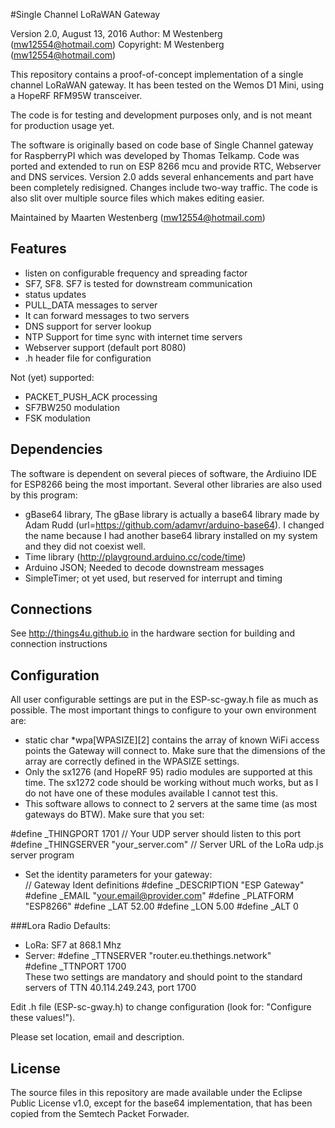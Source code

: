 #Single Channel LoRaWAN Gateway


Version 2.0, August 13, 2016
Author: M Westenberg (mw12554@hotmail.com)
Copyright: M Westenberg (mw12554@hotmail.com)

This repository contains a proof-of-concept implementation of a single
channel LoRaWAN gateway. It has been tested on the Wemos D1 Mini, using a 
HopeRF RFM95W transceiver.

The code is for testing and development purposes only, and is not meant 
for production usage yet. 

The software is originally based on code base of Single Channel gateway for RaspberryPI
which was developed by Thomas Telkamp. Code was ported and extended to run on ESP 8266 
mcu and provide RTC, Webserver and DNS services.
Version 2.0 adds several enhancements and part have been completely redisigned.
Changes include two-way traffic. The code is also slit over multiple source files
which makes editing easier.

Maintained by Maarten Westenberg (mw12554@hotmail.com)

Features
--------
- listen on configurable frequency and spreading factor
- SF7, SF8. SF7 is tested for downstream communication
- status updates
- PULL_DATA messages to server
- It can forward messages to two servers
- DNS support for server lookup
- NTP Support for time sync with internet time servers
- Webserver support (default port 8080)
- .h header file for configuration

Not (yet) supported:
- PACKET_PUSH_ACK processing
- SF7BW250 modulation
- FSK modulation


Dependencies
------------
The software is dependent on several pieces of software, the Ardiuino IDE for ESP8266 being the most important.
Several other libraries are also used by this program:

- gBase64 library, The gBase library is actually a base64 library made 
	by Adam Rudd (url=https://github.com/adamvr/arduino-base64). I changed the name because I had
	another base64 library installed on my system and they did not coexist well.
- Time library (http://playground.arduino.cc/code/time)
- Arduino JSON; Needed to decode downstream messages
- SimpleTimer; ot yet used, but reserved for interrupt and timing

Connections
-----------
See http://things4u.github.io in the hardware section for building
and connection instructions

Configuration
-------------
All user configurable settings are put in the ESP-sc-gway.h file as much as possible.
The most important things to configure to your own environment are:

- static char *wpa[WPASIZE][2] contains the array of known WiFi access points the Gateway will connect to.
Make sure that the dimensions of the array are correctly defined in the WPASIZE settings. 
- Only the sx1276 (and HopeRF 95) radio modules are supported at this time. The sx1272 code should be 
working without much works, but as I do not have one of these modules available I cannot test this.
- This software allows to connect to 2 servers at the same time (as most gateways do BTW). 
Make sure that you set:

 \#define _THINGPORT 1701							// Your UDP server should listen to this port  
 \#define _THINGSERVER "your_server.com"			// Server URL of the LoRa udp.js server program  

- Set the identity parameters for your gateway:  
// Gateway Ident definitions
\#define _DESCRIPTION "ESP Gateway"
\#define _EMAIL "your.email@provider.com"
\#define _PLATFORM "ESP8266"
\#define _LAT 52.00
\#define _LON 5.00
\#define _ALT 0


###Lora Radio Defaults:

- LoRa:   SF7 at 868.1 Mhz
- Server: 
  \#define _TTNSERVER "router.eu.thethings.network"  
  \#define _TTNPORT 1700  
  These two settings are mandatory and should point to the standard servers of TTN
  40.114.249.243, port 1700 
  
Edit .h file (ESP-sc-gway.h) to change configuration (look for: "Configure these values!").

Please set location, email and description.

License
-------
The source files in this repository are made available under the Eclipse
Public License v1.0, except for the base64 implementation, that has been
copied from the Semtech Packet Forwader.

